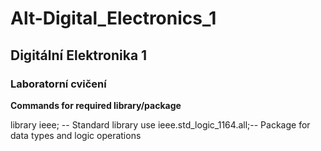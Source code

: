 # Alt-Digital_Electronics_1

## Digitální Elektronika 1
### Laboratorní cvičení


**Commands for required library/package**

library ieee;               -- Standard library
use ieee.std_logic_1164.all;-- Package for data types and logic operations
